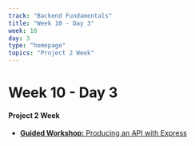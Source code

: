 ```yaml
---
track: "Backend Fundamentals"
title: "Week 10 - Day 3"
week: 10
day: 3
type: "homepage"
topics: "Project 2 Week"
---
```



# Week 10 - Day 3

#### Project 2 Week

- [**Guided Workshop:** Producing an API with Express](/backend-fundamentals/week-10/day-3/lecture-materials/producing-an-api-with-express/)


